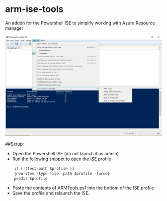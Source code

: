 # arm-ise-tools
An addon for the Powershell ISE to simplify working with Azure Resource manager

![alt text](/ARMToolsMenu.jpg "ARM Tools Menu")

##Setup:

+ Open the Powershell ISE (do not launch it as admin)
+ Run the following snippet to open the ISE profile 
```
    if (!(test-path $profile )) 
    {new-item -type file -path $profile -force} 
    psedit $profile 
```
+ Paste the contents of ARMTools.ps1 into the bottom of the ISE profile
+ Save the profile and relaunch the ISE.